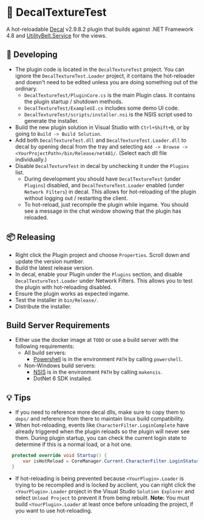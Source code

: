 ﻿# 🚀  DecalTextureTest

A hot-reloadable [Decal](https://decaldev.com/) v2.9.8.2 plugin that builds against .NET Framework 4.8 and [UtilityBelt.Service](https://gitlab.com/utilitybelt/utilitybelt.service) for the views.


## 🔧 Developing

  * The plugin code is located in the `DecalTextureTest` project. You can ignore the `DecalTextureTest.Loader` project, it contains the hot-reloader and doesn't need to be edited unless you are doing something out of the ordinary.
    * `DecalTextureTest/PluginCore.cs` is the main Plugin class. It contains the plugin startup / shutdown methods.
    * `DecalTextureTest/ExampleUI.cs` includes some demo UI code.
    * `DecalTextureTest/scripts/installer.nsi` is the NSIS script used to generate the installer.
  * Build the new plugin solution in Visual Studio with `Ctrl+Shift+B`, or by going to `Build -> Build Solution`.
  * Add both `DecalTextureTest.dll` and `DecalTextureTest.Loader.dll` to decal by opening decal from the tray and selecting `Add -> Browse -> <YourProjectPath>/bin/Release/net481/`. (Select each dll file individually.)
  * Disable `DecalTextureTest` in decal by unchecking it under the `Plugins` list.
    * During development you should have `DecalTextureTest` (under `Plugins`) disabled, and `DecalTextureTest.Loader` enabled (under `Network Filters`) in decal. This allows for hot-reloading of the plugin without logging out / restarting the client.
    * To hot-reload, just recompile the plugin while ingame. You should see a message in the chat window showing that the plugin has reloaded.

## 📦 Releasing

  * Right click the Plugin project and choose `Properties`. Scroll down and update the version number.
  * Build the latest release version.
  * In decal, enable your Plugin under the `Plugins` section, and disable `DecalTextureTest.Loader` under Network Filters. This allows you to test the plugin with hot-reloading disabled.
  * Ensure the plugin works as expected ingame.
  * Test the installer in `bin/Release/`.
  * Distribute the installer.
  
## Build Server Requirements
  * Either use the docker image at `TODO` or use a build server with the following requirements:
    * All build servers:
      * [Powershell](https://learn.microsoft.com/en-us/powershell/) is in the environment `PATH` by calling `powershell`.
    * Non-Windows build servers:
      * [NSIS](https://nsis.sourceforge.io/Main_Page) is in the environment `PATH` by calling `makensis`.
      * DotNet 6 SDK installed.
  
## 💡 Tips

  * If you need to reference more decal dlls, make sure to copy them to `deps/` and reference from there to maintain linux build compatibility.
  * When hot-reloading, events like `CharacterFilter.LoginComplete` have already triggered when the plugin reloads so the plugin will never see them. During plugin startup, you can check the current login state to determine if this is a normal load, or a hot one.
  ```csharp
    protected override void Startup() {
        var isHotReload = CoreManager.Current.CharacterFilter.LoginStatus == 3;
    }
  ```
  * If hot-reloading is being prevented because `<YourPlugin>.Loader` is trying to be recompiled and is locked by acclient, you can right click the `<YourPlugin>.Loader` project in the Visual Studio `Solution Explorer` and select `Unload Project` to prevent it from being rebuilt. **Note:** You must build `<YourPlugin>.Loader` at least once before unloading the project, if you want to use hot-reloading.
